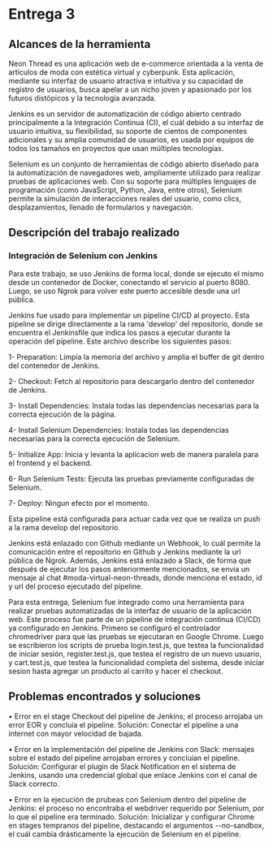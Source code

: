 # Entrega 3

## Alcances de la herramienta

Neon Thread es una aplicación web de e-commerce orientada a la venta de artículos de moda con estética virtual y cyberpunk. Esta aplicación, mediante su interfaz de usuario atractiva e intuitiva y su capacidad de registro de usuarios, busca apelar a un nicho joven y apasionado por los futuros distópicos y la tecnología avanzada.

Jenkins es un servidor de automatización de código abierto centrado principalmente a la Integración Continua (CI), el cuál debido a su interfaz de usuario intuitiva, su flexibilidad, su soporte de cientos de componentes adicionales y su amplia comunidad de usuarios, es usada por equipos de todos los tamaños en proyectos que usan múltiples tecnologías.

Selenium es un conjunto de herramientas de código abierto diseñado para la automatización de navegadores web, ampliamente utilizado para realizar pruebas de aplicaciones web. Con su soporte para múltiples lenguajes de programación (como JavaScript, Python, Java, entre otros), Selenium permite la simulación de interacciones reales del usuario, como clics, desplazamientos, llenado de formularios y navegación.

## Descripción del trabajo realizado

### Integración de Selenium con Jenkins

Para este trabajo, se uso Jenkins de forma local, donde se ejecuto el mismo desde un contenedor de Docker, conectando el servicio al puerto 8080. Luego, se uso Ngrok para volver este puerto accesible desde una url pública.

Jenkins fue usado para implementar un pipeline CI/CD al proyecto. Esta pipeline se dirige directamente a la rama 'develop' del repositorio, donde se encuentra el Jenkinsfile que indica los pasos a ejecutar durante la operación del pipeline. Este archivo describe los siguientes pasos:

1- Preparation: Limpia la memoria del archivo y amplia el buffer de git dentro del contenedor de Jenkins.

2- Checkout: Fetch al repositorio para descargarlo dentro del contenedor de Jenkins.

3- Install Dependencies: Instala todas las dependencias necesarias para la correcta ejecución de la página.

4- Install Selenium Dependencies: Instala todas las dependencias necesarias para la correcta ejecución de Selenium.

5- Initialize App: Inicia y levanta la aplicacion web de manera paralela para el frontend y el backend.

6- Run Selenium Tests: Ejecuta las pruebas previamente configuradas de Selenium.

7- Deploy: Ningun efecto por el momento.

Esta pipeline está configurada para actuar cada vez que se realiza un push a la rama develop del repositorio.

Jenkins está enlazado con Github mediante un Webhook, lo cuál permite la comunicación entre el repositorio en Github y Jenkins mediante la url pública de Ngrok. Además, Jenkins está enlazado a Slack, de forma que después de ejecutar los pasos anteriormente mencionados, se envia un mensaje al chat #moda-virtual-neon-threads, donde menciona el estado, id y url del proceso ejecutado del pipeline.

Para esta entrega, Selenium fue integrado como una herramienta para realizar pruebas automatizadas de la interfaz de usuario de la aplicación web. Este proceso fue parte de un pipeline de integración continua (CI/CD) ya configurado en Jenkins. Primero se configuró el controlador chromedriver para que las pruebas se ejecutaran en Google Chrome. Luego se escribieron los scripts de prueba login.test.js, que testea la funcionalidad de iniciar sesión, register.test.js, que testea el registro de un nuevo usuario, y cart.test.js, que testea la funcionalidad completa del sistema, desde iniciar sesion hasta agregar un producto al carrito y hacer el checkout.

## Problemas encontrados y soluciones
• Error en el stage Checkout del pipeline de Jenkins; el proceso arrojaba un error EOR y concluía el pipeline.
Solución: Conectar el pipeline a una internet con mayor velocidad de bajada.

• Error en la implementación del pipeline de Jenkins con Slack: mensajes sobre el estado del pipeline arrojaban errores y concluían el pipeline.
Solución: Configurar el plugin de Slack Notification en el sistema de Jenkins, usando una credencial global que enlace Jenkins con el canal de Slack correcto.

• Error en la ejecución de prubeas con Selenium dentro del pipeline de Jenkins: el proceso no encontraba el webdriver requerido por Selenium, por lo que el pipeline era terminado.
Solución: Inicializar y configurar Chrome en stages tempranos del pipeline, destacando el argumentos --no-sandbox, el cuál cambia drásticamente la ejecución de Selenium en el pipeline.
